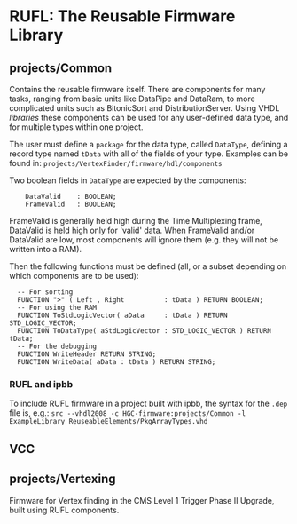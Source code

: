 # RUFL: The Reusable Firmware Library

## projects/Common
Contains the reusable firmware itself.
There are components for many tasks, ranging from basic units like DataPipe and DataRam, to more complicated units such as BitonicSort and DistributionServer.
Using VHDL _libraries_ these components can be used for any user-defined data type, and for multiple types within one project.

The user must define a `package` for the data type, called `DataType`, defining a record type named `tData` with all of the fields of your type.
Examples can be found in:
`projects/VertexFinder/firmware/hdl/components`

Two boolean fields in `DataType` are expected by the components:
```
    DataValid    : BOOLEAN;
    FrameValid   : BOOLEAN;
```
FrameValid is generally held high during the Time Multiplexing frame, DataValid is held high only for 'valid' data.
When FrameValid and/or DataValid are low, most components will ignore them (e.g. they will not be written into a RAM).

Then the following functions must be defined (all, or a subset depending on which components are to be used):
```
  -- For sorting
  FUNCTION ">" ( Left , Right          : tData ) RETURN BOOLEAN;
  -- For using the RAM 
  FUNCTION ToStdLogicVector( aData     : tData ) RETURN STD_LOGIC_VECTOR;
  FUNCTION ToDataType( aStdLogicVector : STD_LOGIC_VECTOR ) RETURN tData;
  -- For the debugging
  FUNCTION WriteHeader RETURN STRING;
  FUNCTION WriteData( aData : tData ) RETURN STRING;
```

### RUFL and ipbb
To include RUFL firmware in a project built with ipbb, the syntax for the `.dep` file is, e.g.:
`src --vhdl2008 -c HGC-firmware:projects/Common -l ExampleLibrary ReuseableElements/PkgArrayTypes.vhd`

## VCC

## projects/Vertexing
Firmware for Vertex finding in the CMS Level 1 Trigger Phase II Upgrade, built using RUFL components.